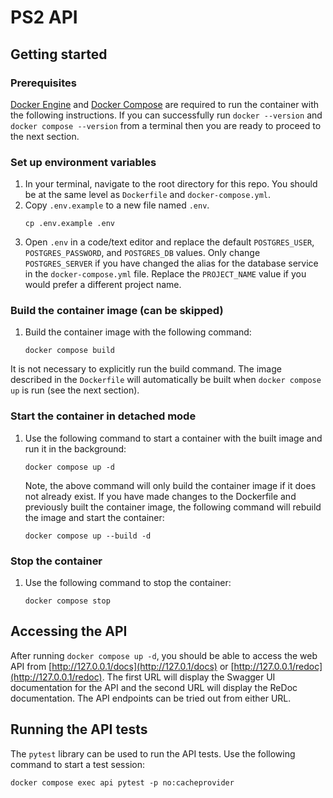 # PS2 API

## Getting started
### Prerequisites
[Docker Engine](https://docs.docker.com/engine/install/) and [Docker Compose](https://docs.docker.com/compose/install/) are required to run the container with the following instructions. If you can successfully run `docker --version` and `docker compose --version` from a terminal then you are ready to proceed to the next section.
### Set up environment variables
1. In your terminal, navigate to the root directory for this repo. You should be at the same level as `Dockerfile` and `docker-compose.yml`.
2. Copy `.env.example` to a new file named `.env`.
    ```
    cp .env.example .env
    ```
3. Open `.env` in a code/text editor and replace the default `POSTGRES_USER`, `POSTGRES_PASSWORD`, and `POSTGRES_DB` values.
    Only change `POSTGRES_SERVER` if you have changed the alias for the database service in the `docker-compose.yml` file. Replace the `PROJECT_NAME` value if you would prefer a different project name.
### Build the container image (can be skipped)
1. Build the container image with the following command:
    ```
    docker compose build
    ```
It is not necessary to explicitly run the build command. The image described in the `Dockerfile` will automatically be built when `docker compose up` is run (see the next section).
### Start the container in detached mode
1. Use the following command to start a container with the built image and run it in the background:
    ```
    docker compose up -d
    ```
    Note, the above command will only build the container image if it does not already exist. If you have made changes to the Dockerfile and previously built the container image, the following command will rebuild the image and start the container:
    ```
    docker compose up --build -d
    ```
### Stop the container
1. Use the following command to stop the container:
    ```
    docker compose stop
    ```
## Accessing the API
After running `docker compose up -d`, you should be able to access the web API from [http://127.0.0.1/docs](http://127.0.1/docs) or [http://127.0.0.1/redoc](http://127.0.0.1/redoc). The first URL will display the Swagger UI documentation for the API and the second URL will display the ReDoc documentation. The API endpoints can be tried out from either URL.
## Running the API tests
The `pytest` library can be used to run the API tests. Use the following command to start a test session:
```
docker compose exec api pytest -p no:cacheprovider
```